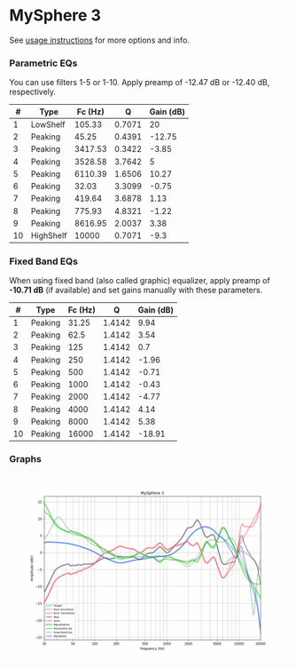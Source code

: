 # MySphere 3
See [usage instructions](https://github.com/jaakkopasanen/AutoEq#usage) for more options and info.

### Parametric EQs
You can use filters 1-5 or 1-10. Apply preamp of -12.47 dB or -12.40 dB, respectively.

|   # | Type      |   Fc (Hz) |      Q |   Gain (dB) |
|-----|-----------|-----------|--------|-------------|
|   1 | LowShelf  |    105.33 | 0.7071 |       20    |
|   2 | Peaking   |     45.25 | 0.4391 |      -12.75 |
|   3 | Peaking   |   3417.53 | 0.3422 |       -3.85 |
|   4 | Peaking   |   3528.58 | 3.7642 |        5    |
|   5 | Peaking   |   6110.39 | 1.6506 |       10.27 |
|   6 | Peaking   |     32.03 | 3.3099 |       -0.75 |
|   7 | Peaking   |    419.64 | 3.6878 |        1.13 |
|   8 | Peaking   |    775.93 | 4.8321 |       -1.22 |
|   9 | Peaking   |   8616.95 | 2.0037 |        3.38 |
|  10 | HighShelf |  10000    | 0.7071 |       -9.3  |

### Fixed Band EQs
When using fixed band (also called graphic) equalizer, apply preamp of **-10.71 dB** (if available) and set gains manually with these parameters.

|   # | Type    |   Fc (Hz) |      Q |   Gain (dB) |
|-----|---------|-----------|--------|-------------|
|   1 | Peaking |     31.25 | 1.4142 |        9.94 |
|   2 | Peaking |     62.5  | 1.4142 |        3.54 |
|   3 | Peaking |    125    | 1.4142 |        0.7  |
|   4 | Peaking |    250    | 1.4142 |       -1.96 |
|   5 | Peaking |    500    | 1.4142 |       -0.71 |
|   6 | Peaking |   1000    | 1.4142 |       -0.43 |
|   7 | Peaking |   2000    | 1.4142 |       -4.77 |
|   8 | Peaking |   4000    | 1.4142 |        4.14 |
|   9 | Peaking |   8000    | 1.4142 |        5.38 |
|  10 | Peaking |  16000    | 1.4142 |      -18.91 |

### Graphs
![](./MySphere%203.png)
